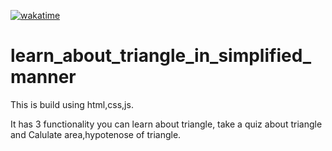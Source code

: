 [![wakatime](https://wakatime.com/badge/github/manismk/learn_shapes.svg)](https://wakatime.com/badge/github/manismk/learn_shapes)
# learn_about_triangle_in_simplified_manner

This is build using html,css,js.

It has 3 functionality you can learn about triangle, take a quiz about triangle and Calulate area,hypotenose of triangle.
